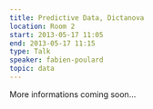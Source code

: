 ```yaml
---
title: Predictive Data, Dictanova
location: Room 2
start: 2013-05-17 11:05
end: 2013-05-17 11:15
type: Talk
speaker: fabien-poulard
topic: data
---
```


More informations coming soon...